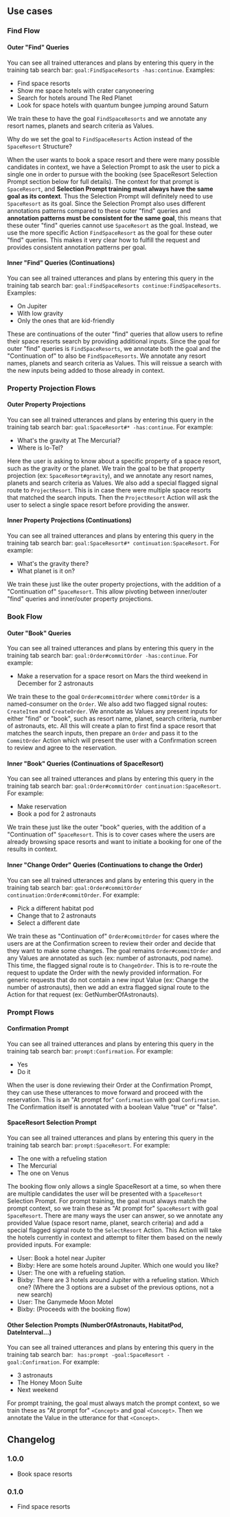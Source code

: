## Use cases

### Find Flow

#### Outer "Find" Queries
You can see all trained utterances and plans by entering this query in the training tab search bar: `goal:FindSpaceResorts -has:continue`. Examples:
- Find space resorts
- Show me space hotels with crater canyoneering
- Search for hotels around The Red Planet
- Look for space hotels with quantum bungee jumping around Saturn

We train these to have the goal `FindSpaceResorts` and we annotate any resort names, planets and search criteria as Values. 

Why do we set the goal to `FindSpaceResorts` Action instead of the `SpaceResort` Structure?

When the user wants to book a space resort and there were many possible candidates in context, we have a Selection Prompt to ask the user to pick a single one in order to pursue with the booking (see SpaceResort Selection Prompt section below for full details).
The context for that prompt is `SpaceResort`, and **Selection Prompt training must always have the same goal as its context**. 
Thus the Selection Prompt will definitely need to use `SpaceResort` as its goal. 
Since the Selection Prompt also uses different annotations patterns compared to these outer "find" queries and **annotation patterns must be consistent for the same goal**, this means that these outer "find" queries cannot use `SpaceResort` as the goal. 
Instead, we use the more specific Action `FindSpaceResort` as the goal for these outer "find" queries. 
This makes it very clear how to fulfill the request and provides consistent annotation patterns per goal.

#### Inner "Find" Queries (Continuations)
You can see all trained utterances and plans by entering this query in the training tab search bar: `goal:FindSpaceResorts continue:FindSpaceResorts`. Examples:
- On Jupiter
- With low gravity
- Only the ones that are kid-friendly

These are continuations of the outer "find" queries that allow users to refine their space resorts search by providing additional inputs.
Since the goal for outer "find" queries is `FindSpaceResorts`, we annotate both the goal and the "Continuation of" to also be `FindSpaceResorts`. 
We annotate any resort names, planets and search criteria as Values. 
This will reissue a search with the new inputs being added to those already in context.

### Property Projection Flows

#### Outer Property Projections
You can see all trained utterances and plans by entering this query in the training tab search bar: `goal:SpaceResort#* -has:continue`. For example:
- What's the gravity at The Mercurial?
- Where is Io-Tel?

Here the user is asking to know about a specific property of a space resort, such as the gravity or the planet. 
We train the goal to be that property projection (ex: `SpaceResort#gravity`), and we annotate any resort names, planets and search criteria as Values. 
We also add a special flagged signal route to `ProjectResort`. 
This is in case there were multiple space resorts that matched the search inputs. 
Then the `ProjectResort` Action will ask the user to select a single space resort before providing the answer.

#### Inner Property Projections (Continuations)
You can see all trained utterances and plans by entering this query in the training tab search bar: `goal:SpaceResort#* continuation:SpaceResort`. For example:
- What's the gravity there?
- What planet is it on?

We train these just like the outer property projections, with the addition of a "Continuation of" `SpaceResort`. This allow pivoting between inner/outer "find" queries and inner/outer property projections.

### Book Flow

#### Outer "Book" Queries
You can see all trained utterances and plans by entering this query in the training tab search bar: `goal:Order#commitOrder -has:continue`. For example:
- Make a reservation for a space resort on Mars the third weekend in December for 2 astronauts

We train these to the goal `Order#commitOrder` where `commitOrder` is a named-consumer on the `Order`.
We also add two flagged signal routes: `CreateItem` and `CreateOrder`. 
We annotate as Values any present inputs for either "find" or "book", such as resort name, planet, search criteria, number of astronauts, etc. 
All this will create a plan to first find a space resort that matches the search inputs, then prepare an `Order` and pass it to the `CommitOrder` Action which will present the user with a Confirmation screen to review and agree to the reservation.

#### Inner "Book" Queries (Continuations of SpaceResort)
You can see all trained utterances and plans by entering this query in the training tab search bar: `goal:Order#commitOrder continuation:SpaceResort`. For example:
- Make reservation
- Book a pod for 2 astronauts

We train these just like the outer "book" queries, with the addition of a "Continuation of" `SpaceResort`. 
This is to cover cases where the users are already browsing space resorts and want to initiate a booking for one of the results in context.

#### Inner "Change Order" Queries (Continuations to change the Order)
You can see all trained utterances and plans by entering this query in the training tab search bar: `goal:Order#commitOrder continuation:Order#commitOrder`. For example:
- Pick a different habitat pod
- Change that to 2 astronauts
- Select a different date

We train these as "Continuation of" `Order#commitOrder` for cases where the users are at the Confirmation screen to review their order and decide that they want to make some changes. 
The goal remains `Order#commitOrder` and any Values are annotated as such (ex: number of astronauts, pod name). 
This time, the flagged signal route is to `ChangeOrder`. 
This is to re-route the request to update the Order with the newly provided information. 
For generic requests that do not contain a new input Value (ex: Change the number of astronauts), then we add an extra flagged signal route to the Action for that request (ex: GetNumberOfAstronauts). 

### Prompt Flows

#### Confirmation Prompt
You can see all trained utterances and plans by entering this query in the training tab search bar: `prompt:Confirmation`. For example:
- Yes
- Do it

When the user is done reviewing their Order at the Confirmation Prompt, they can use these utterances to move forward and proceed with the reservation. This is an "At prompt for" `Confirmation` with goal `Confirmation`. 
The Confirmation itself is annotated with a boolean Value "true" or "false".

#### SpaceResort Selection Prompt
You can see all trained utterances and plans by entering this query in the training tab search bar: `prompt:SpaceResort`. For example:
- The one with a refueling station
- The Mercurial
- The one on Venus

The booking flow only allows a single SpaceResort at a time, so when there are multiple candidates the user will be presented with a `SpaceResort` Selection Prompt. 
For prompt training, the goal must always match the prompt context, so we train these as "At prompt for" `SpaceResort` with goal `SpaceResort`.
There are many ways the user can answer, so we annotate any provided Value (space resort name, planet, search criteria) and add a special flagged signal route to the `SelectResort` Action. 
This Action will take the hotels currently in context and attempt to filter them based on the newly provided inputs. 
For example:
- User: Book a hotel near Jupiter
- Bixby: Here are some hotels around Jupiter. Which one would you like?
- User: The one with a refueling station.
- Bixby: There are 3 hotels around Jupiter with a refueling station. Which one? (Where the 3 options are a subset of the previous options, not a new search)
- User: The Ganymede Moon Motel
- Bixby: (Proceeds with the booking flow)

#### Other Selection Prompts (NumberOfAstronauts, HabitatPod, DateInterval...)
You can see all trained utterances and plans by entering this query in the training tab search bar: ` has:prompt -goal:SpaceResort -goal:Confirmation`. For example:
- 3 astronauts
- The Honey Moon Suite
- Next weekend

For prompt training, the goal must always match the prompt context, so we train these as "At prompt for" `<Concept>` and goal `<Concept>`. 
Then we annotate the Value in the utterance for that `<Concept>`.

## Changelog

### 1.0.0
- Book space resorts

### 0.1.0
- Find space resorts